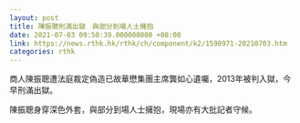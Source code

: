 ```yaml
---
layout: post
title: 陳振聰刑滿出獄　與部分到場人士擁抱
date: 2021-07-03 09:50:39.000000000 +08:00
link: https://news.rthk.hk/rthk/ch/component/k2/1598971-20210703.htm
categories: rthk
---
```


商人陳振聰遭法庭裁定偽造已故華懋集團主席龔如心遺囑，2013年被判入獄，今早刑滿出獄。

陳振聰身穿深色外套，與部分到場人士擁抱，現場亦有大批記者守候。
